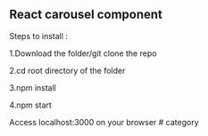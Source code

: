 ## React carousel component

Steps to install :

1.Download the folder/git clone the repo

2.cd root directory of the folder

3.npm install

4.npm start

Access localhost:3000 on your browser
#   c a t e g o r y  
 
